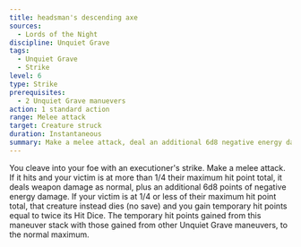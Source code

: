 ```yaml
---
title: headsman's descending axe
sources:
  - Lords of the Night
discipline: Unquiet Grave
tags:
  - Unquiet Grave
  - Strike
level: 6
type: Strike
prerequisites:
  - 2 Unquiet Grave manuevers
action: 1 standard action
range: Melee attack
target: Creature struck
duration: Instantaneous
summary: Make a melee attack, deal an additional 6d8 negative energy damage or execute creature at 1/4 its maximum hit points or lower and you gain temporary hit points.
---
```


You cleave into your foe with an executioner's strike. Make a melee attack. If it hits and your victim is at more than 1/4 their maximum hit point total, it deals weapon damage as normal, plus an additional 6d8 points of negative energy damage. If your victim is at 1/4 or less of their maximum hit point total, that creature instead dies (no save) and you gain temporary hit points equal to twice its Hit Dice. The temporary hit points gained from this maneuver stack with those gained from other Unquiet Grave maneuvers, to the normal maximum.
